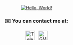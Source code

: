 <div align="center">
    <a href="https://github.com/blvxme">
        <img src="https://readme-typing-svg.herokuapp.com?font=Fira+Code&weight=500&size=50&pause=1000&color=00AAAA&center=true&vCenter=true&width=500&lines=Hello%2C+World!" alt="Hello, World!"/>
    </a>
</div>

<div align="center">
    <h3>✉️ You can contact me at:</h3>
    <a href="https://t.me/blvxme" target="_blank"><img src="https://upload.wikimedia.org/wikipedia/commons/8/82/Telegram_logo.svg" alt="Telegram" height="30"></a>
    &nbsp;
    <a href="mailto:blvxme@gmail.com" target="_blank"><img src="https://upload.wikimedia.org/wikipedia/commons/7/7e/Gmail_icon_%282020%29.svg" alt="GMail" height="30"></a>
</div>
